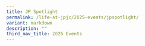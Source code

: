 ```yaml
---
title: JP Spotlight
permalink: /life-at-jpjc/2025-events/jpspotlight/
variant: markdown
description: ""
third_nav_title: 2025 Events
---
```

